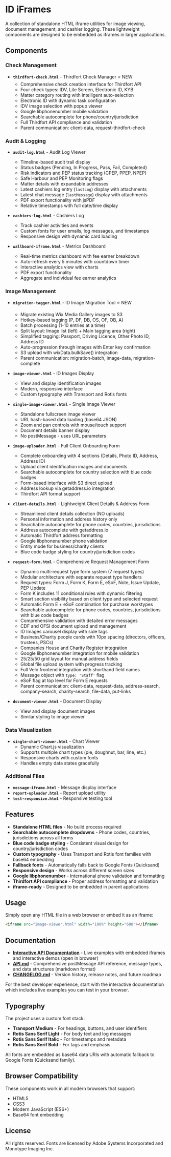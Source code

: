 # ID iFrames

A collection of standalone HTML iframe utilities for image viewing, document management, and cashier logging. These lightweight components are designed to be embedded as iframes in larger applications.

## Components

### Check Management
- **`thirdfort-check.html`** - Thirdfort Check Manager ⭐ NEW
  - Comprehensive check creation interface for Thirdfort API
  - Four check types: IDV, Lite Screen, Electronic ID, KYB
  - Matter category routing with intelligent auto-selection
  - Electronic ID with dynamic task configuration
  - IDV image selection with popup viewer
  - Google libphonenumber mobile validation
  - Searchable autocomplete for phone/country/jurisdiction
  - Full Thirdfort API compliance and validation
  - Parent communication: client-data, request-thirdfort-check

### Audit & Logging
- **`audit-log.html`** - Audit Log Viewer
  - Timeline-based audit trail display
  - Status badges (Pending, In Progress, Pass, Fail, Completed)
  - Risk indicators and PEP status tracking (CPEP, PPEP, NPEP)
  - Safe Harbour and PEP Monitoring flags
  - Matter details with expandable addresses
  - Latest cashiers log entry (`lastLog`) display with attachments
  - Latest chat message (`lastMessage`) display with attachments
  - PDF export functionality with jsPDF
  - Relative timestamps with full date/time display

- **`cashiers-log.html`** - Cashiers Log
  - Track cashier activities and events
  - Custom fonts for user emails, log messages, and timestamps
  - Responsive design with dynamic card loading

- **`wallboard-iframe.html`** - Metrics Dashboard
  - Real-time metrics dashboard with fee earner breakdown
  - Auto-refresh every 5 minutes with countdown timer
  - Interactive analytics view with charts
  - PDF export functionality
  - Aggregate and individual fee earner analytics

### Image Management
- **`migration-tagger.html`** - ID Image Migration Tool ⭐ NEW
  - Migrate existing Wix Media Gallery images to S3
  - Hotkey-based tagging (P, DF, DB, OS, OF, OB, A)
  - Batch processing (1-10 entries at a time)
  - Split layout: Image list (left) + Main tagging area (right)
  - Simplified tagging: Passport, Driving Licence, Other Photo ID, Address ID
  - Auto-progression through images with Enter key confirmation
  - S3 upload with wixData.bulkSave() integration
  - Parent communication: migration-batch, image-data, migration-complete

- **`image-viewer.html`** - ID Images Display
  - View and display identification images
  - Modern, responsive interface
  - Custom typography with Transport and Rotis fonts

- **`single-image-viewer.html`** - Single Image Viewer
  - Standalone fullscreen image viewer
  - URL hash-based data loading (base64 JSON)
  - Zoom and pan controls with mouse/touch support
  - Document details banner display
  - No postMessage - uses URL parameters

- **`image-uploader.html`** - Full Client Onboarding Form
  - Complete onboarding with 4 sections (Details, Photo ID, Address, Address ID)
  - Upload client identification images and documents
  - Searchable autocomplete for country selection with blue code badges
  - Form-based interface with S3 direct upload
  - Address lookup via getaddress.io integration
  - Thirdfort API format support
  
- **`client-details.html`** - Lightweight Client Details & Address Form
  - Streamlined client details collection (NO uploads)
  - Personal information and address history only
  - Searchable autocomplete for phone codes, countries, jurisdictions
  - Address autocomplete with getaddress.io
  - Automatic Thirdfort address formatting
  - Google libphonenumber phone validation
  - Entity mode for business/charity clients
  - Blue code badge styling for country/jurisdiction codes

- **`request-form.html`** - Comprehensive Request Management Form
  - Dynamic multi-request type form system (7 request types)
  - Modular architecture with separate request type handlers
  - Request types: Form J, Form K, Form E, eSoF, Note, Issue Update, PEP Update
  - Form K includes 11 conditional rules with dynamic filtering
  - Smart section visibility based on client type and selected request
  - Automatic Form E + eSoF combination for purchase worktypes
  - Searchable autocomplete for phone codes, countries, jurisdictions with blue code badges
  - Comprehensive validation with detailed error messages
  - CDF and OFSI document upload and management
  - ID Images carousel display with side tags
  - Business/Charity people cards with 10px spacing (directors, officers, trustees, PSCs)
  - Companies House and Charity Register integration
  - Google libphonenumber integration for mobile validation
  - 25/25/50 grid layout for manual address fields
  - Global file upload system with progress tracking
  - Full Velo frontend integration with shorthand field names
  - Message object with `type: 'Staff'` flag
  - eSoF flag at top level for Form E requests
  - Parent communication: client-data, request-data, address-search, company-search, charity-search, file-data, put-links

- **`document-viewer.html`** - Document Display
  - View and display document images
  - Similar styling to image viewer

### Data Visualization
- **`single-chart-viewer.html`** - Chart Viewer
  - Dynamic Chart.js visualization
  - Supports multiple chart types (pie, doughnut, bar, line, etc.)
  - Responsive charts with custom fonts
  - Handles empty data states gracefully

### Additional Files
- **`message-iframe.html`** - Message display interface
- **`report-uploader.html`** - Report upload utility
- **`test-responsive.html`** - Responsive testing tool

## Features

- **Standalone HTML files** - No build process required
- **Searchable autocomplete dropdowns** - Phone codes, countries, jurisdictions across all forms
- **Blue code badge styling** - Consistent visual design for country/jurisdiction codes
- **Custom typography** - Uses Transport and Rotis font families with base64 embedding
- **Fallback fonts** - Automatically falls back to Google Fonts (Quicksand)
- **Responsive design** - Works across different screen sizes
- **Google libphonenumber** - International phone validation and formatting
- **Thirdfort API compliance** - Proper address formatting and validation
- **iframe-ready** - Designed to be embedded in parent applications

## Usage

Simply open any HTML file in a web browser or embed it as an iframe:

```html
<iframe src="image-viewer.html" width="100%" height="600"></iframe>
```

## Documentation

- **[Interactive API Documentation](api-docs.html)** - Live examples with embedded iframes and interactive demos (open in browser)
- **[API.md](API.md)** - Comprehensive postMessage API reference, message types, and data structures (markdown format)
- **[CHANGELOG.md](CHANGELOG.md)** - Version history, release notes, and future roadmap

For the best developer experience, start with the interactive documentation which includes live examples you can test in your browser.

## Typography

The project uses a custom font stack:
- **Transport Medium** - For headings, buttons, and user identifiers
- **Rotis Sans Serif Light** - For body text and log messages
- **Rotis Sans Serif Italic** - For timestamps and metadata
- **Rotis Sans Serif Bold** - For tags and emphasis

All fonts are embedded as base64 data URIs with automatic fallback to Google Fonts (Quicksand family).

## Browser Compatibility

These components work in all modern browsers that support:
- HTML5
- CSS3
- Modern JavaScript (ES6+)
- Base64 font embedding

## License

All rights reserved. Fonts are licensed by Adobe Systems Incorporated and Monotype Imaging Inc.

